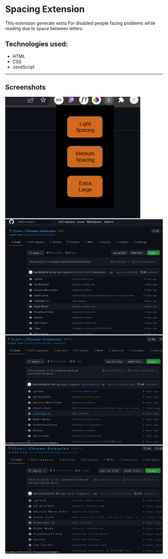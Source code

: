 # **Spacing Extension**
This extension generate extra For disabled people facing problems while reading due to space between letters.

 ## Technologies used:
* HTML
* CSS
* JavaScript



---
## Screenshots

![Extension](./images/img0.png)
![Extension](./images/2px.png)
![Extension](./images/4px.png)
![Extension](./images/6px.png)

